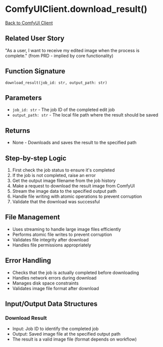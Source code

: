 # ComfyUIClient.download_result()

[Back to ComfyUI Client](../integration_comfyui_client.md)

## Related User Story
"As a user, I want to receive my edited image when the process is complete." (from PRD - implied by core functionality)

## Function Signature
`download_result(job_id: str, output_path: str)`

## Parameters
- `job_id: str` - The job ID of the completed edit job
- `output_path: str` - The local file path where the result should be saved

## Returns
- None - Downloads and saves the result to the specified path

## Step-by-step Logic
1. First check the job status to ensure it's completed
2. If the job is not completed, raise an error
3. Get the output image filename from the job history
4. Make a request to download the result image from ComfyUI
5. Stream the image data to the specified output path
6. Handle file writing with atomic operations to prevent corruption
7. Validate that the download was successful

## File Management
- Uses streaming to handle large image files efficiently
- Performs atomic file writes to prevent corruption
- Validates file integrity after download
- Handles file permissions appropriately

## Error Handling
- Checks that the job is actually completed before downloading
- Handles network errors during download
- Manages disk space constraints
- Validates image file format after download

## Input/Output Data Structures
### Download Result
- Input: Job ID to identify the completed job
- Output: Saved image file at the specified output path
- The result is a valid image file (format depends on workflow)